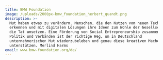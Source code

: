 ```yaml
---
title: BMW Foundation
image: /uploads/2000px-bmw_foundation_herbert_quandt.png
description: >-
  Mut haben etwas zu verändern. Menschen, die den Nutzen von neuen Technologien
  erkennen und mit digitalen Lösungen ihre Ideen zum Wohle der Gesellschaft in
  die Tat umsetzen. Eine Förderung von Social Entrepreneurship zusammen mit
  Politik und Verbänden ist der richtige Weg, um in Deutschland
  unternehmerischen Mut wiederzubeleben und genau diese kreativen Macher zu
  unterstützen. Merlind Harms
email: www.bmw-foundation.org/de/
---
```


